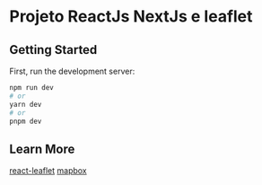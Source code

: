 # Projeto ReactJs NextJs e leaflet

## Getting Started

First, run the development server:

```bash
npm run dev
# or
yarn dev
# or
pnpm dev
```

## Learn More

[react-leaflet](https://react-leaflet.js.org/)
[mapbox](mapbox.com)
